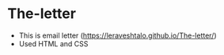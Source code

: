 # The-letter
- This is email letter (https://leraveshtalo.github.io/The-letter/)
- Used HTML and CSS
